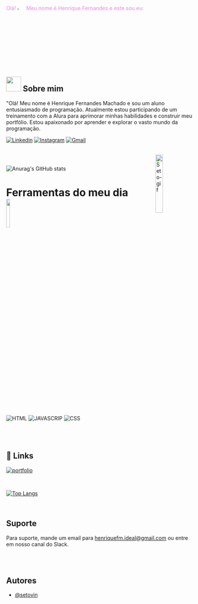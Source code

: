 <div   style="color:violet">                            Olá!
    <img src="https://media.tenor.com/FNR0r9Bb6EwAAAAi/peace-out-victory-hand-emoji.gif" alt="Waving Hand" width="4%"> Meu nome é Henrique Fernandes e este sou eu: 
</div>

## <img src="https://media.tenor.com/o9YiJrdQFBYAAAAi/spinning-spin.gif" width="40">  Sobre mim
"Olá! Meu nome é Henrique Fernandes Machado e sou um aluno entusiasmado de programação. Atualmente estou participando de um treinamento com a Alura para aprimorar minhas habilidades e construir meu portfólio. Estou apaixonado por aprender e explorar o vasto mundo da programação.



[![Linkedin](https://img.shields.io/badge/LinkedIn-0077B5?style=for-the-badge&logo=linkedin&logoColor=white)](https://www.linkedin.com/in/henrique-fernandes-90815627a/)
[![Instagram](https://img.shields.io/badge/Instagram-E4405F?style=for-the-badge&logo=instagram&logoColor=white)](https://www.instagram.com/hen.rique_fm/)
[![Gmail](https://img.shields.io/badge/Gmail-D14836?style=for-the-badge&logo=gmail&logoColor=white)](mailto:henriquefm.ideal@gmail.com)

<br/>

<div>
<img align="right" alt="Seto-gif" src="https://cdn.discordapp.com/attachments/806040764483108904/1115412982848036864/ezgif-2-ff25102099.gif" width="20%" >
</div>

##

![Anurag's GitHub stats](https://github-readme-stats.vercel.app/api?username=setovin&show_icons=true&theme=tokyonight)



#  Ferramentas do meu dia <img src="https://media.tenor.com/Pnb_hVWq2sgAAAAi/on-process-dig.gif" width="14%">

<div style="display: inline_block"><br/>
<img alt="HTML" src="https://img.shields.io/badge/HTML-239120?style=for-the-badge&logo=html5&logoColor=white"/>
<img alt="JAVASCRIP" src="https://img.shields.io/badge/JavaScript-F7DF1E?style=for-the-badge&logo=javascript&logoColor=black"/> <img alt="CSS" src="https://img.shields.io/badge/CSS-239120?&style=for-the-badge&logo=css3&logoColor=white"/>
</div>

<br/>
<br/>
<br/>

## 🔗 Links
[![portfolio](https://img.shields.io/badge/my_portfolio-000?style=for-the-badge&logo=ko-fi&logoColor=white)](https://portifolio-gru.vercel.app)


<br/>

[![Top Langs](https://github-readme-stats.vercel.app/api/top-langs/?username=setovin&layout=donut)](https://github.com/setovin/github-readme-stats)

<br/>

## Suporte

Para suporte, mande um email para henriquefm.ideal@gmail.com ou entre em nosso canal do Slack.

<br/>
<br/>

## Autores

- [@setovin](https://www.instagram.com/hen.rique_fm/)




